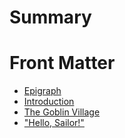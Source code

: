 # Summary

# Front Matter
- [Epigraph](front_matter/epigraph.md)
- [Introduction](front_matter/introduction.md)
- [The Goblin Village](front_matter/goblin_village.md)
- ["Hello, Sailor!"](front_matter/hello_sailor.md)
